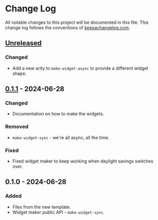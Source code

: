 # Change Log
All notable changes to this project will be documented in this file. This change log follows the conventions of [keepachangelog.com](http://keepachangelog.com/).

## [Unreleased]
### Changed
- Add a new arity to `make-widget-async` to provide a different widget shape.

## [0.1.1] - 2024-06-28
### Changed
- Documentation on how to make the widgets.

### Removed
- `make-widget-sync` - we're all async, all the time.

### Fixed
- Fixed widget maker to keep working when daylight savings switches over.

## 0.1.0 - 2024-06-28
### Added
- Files from the new template.
- Widget maker public API - `make-widget-sync`.

[Unreleased]: https://sourcehost.site/your-name/kafka-streams-clj/compare/0.1.1...HEAD
[0.1.1]: https://sourcehost.site/your-name/kafka-streams-clj/compare/0.1.0...0.1.1
